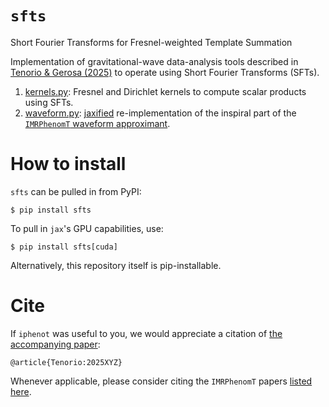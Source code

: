 # `sfts`

Short Fourier Transforms for Fresnel-weighted Template Summation

Implementation of gravitational-wave data-analysis tools described in [Tenorio & Gerosa (2025)][1]
to operate using Short Fourier Transforms (SFTs).

1. [kernels.py](./src/sfts/kernels.py): Fresnel and Dirichlet kernels to compute scalar products using SFTs.
2. [waveform.py](./src/iphenot/waveform.py): [jaxified](https://github.com/jax-ml/jax) re-implementation of the
inspiral part of the 
[`IMRPhenomT` waveform approximant][2].

# How to install

`sfts` can be pulled in from PyPI:
```
$ pip install sfts
```

To pull in `jax`'s GPU capabilities, use:

```
$ pip install sfts[cuda]
```

Alternatively, this repository itself is pip-installable.

# Cite

If `iphenot` was useful to you, we would appreciate a citation of [the accompanying paper][1]:
```
@article{Tenorio:2025XYZ}
```
Whenever applicable, please consider citing the `IMRPhenomT` papers [listed here][2].

[1]: https://arxiv.org
[2]: https://git.ligo.org/lscsoft/lalsuite/-/blob/master/lalsimulation/lib/LALSimIMRPhenomTPHM.c
